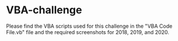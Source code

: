 # VBA-challenge
Please find the VBA scripts used for this challenge in the "VBA Code File.vb" file and the required screenshots for 2018, 2019, and 2020.
